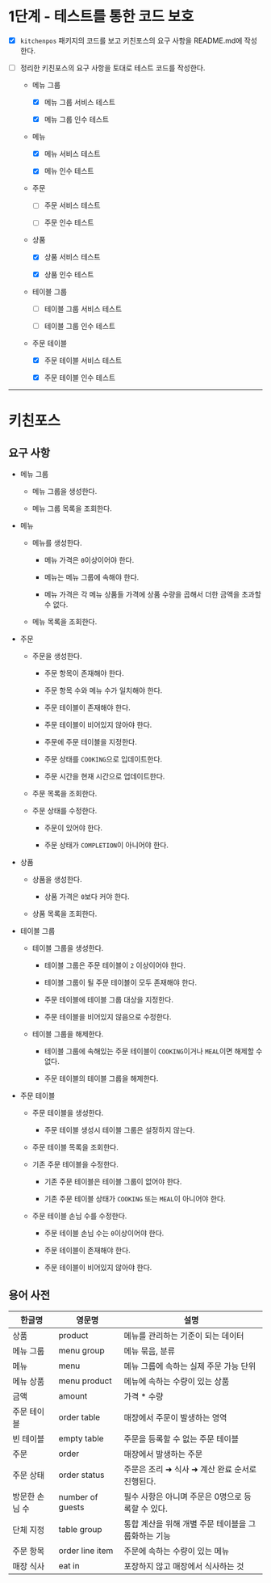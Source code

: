 # 1단계 - 테스트를 통한 코드 보호

- [x] `kitchenpos` 패키지의 코드를 보고 키친포스의 요구 사항을 README.md에 작성한다.

- [ ] 정리한 키친포스의 요구 사항을 토대로 테스트 코드를 작성한다.

    * 메뉴 그룹

        - [x] 메뉴 그룹 서비스 테스트

        - [x] 메뉴 그룹 인수 테스트

    * 메뉴

        - [x] 메뉴 서비스 테스트

        - [x] 메뉴 인수 테스트

    * 주문

        - [ ] 주문 서비스 테스트

        - [ ] 주문 인수 테스트

    * 상품

        - [x] 상품 서비스 테스트

        - [x] 상품 인수 테스트

    * 테이블 그룹

        - [ ] 테이블 그룹 서비스 테스트

        - [ ] 테이블 그룹 인수 테스트

    * 주문 테이블

        - [x] 주문 테이블 서비스 테스트

        - [x] 주문 테이블 인수 테스트

---

# 키친포스

## 요구 사항

* 메뉴 그룹

    * 메뉴 그룹을 생성한다.

    * 메뉴 그룹 목록을 조회한다.

* 메뉴

    * 메뉴를 생성한다.

        * 메뉴 가격은 `0`이상이어야 한다.

        * 메뉴는 메뉴 그룹에 속해야 한다.

        * 메뉴 가격은 각 메뉴 상품들 가격에 상품 수량을 곱해서 더한 금액을 초과할 수 없다. 

    * 메뉴 목록을 조회한다.

* 주문

    * 주문을 생성한다.

        * 주문 항목이 존재해야 한다.

        * 주문 항목 수와 메뉴 수가 일치해야 한다.

        * 주문 테이블이 존재해야 한다.

        * 주문 테이블이 비어있지 않아야 한다.

        * 주문에 주문 테이블을 지정한다.

        * 주문 상태를 `COOKING`으로 입데이트한다.

        * 주문 시간을 현재 시간으로 업데이트한다.        
 
    * 주문 목록을 조회한다.

    * 주문 상태를 수정한다.

        * 주문이 있어야 한다.

        * 주문 상태가 `COMPLETION`이 아니어야 한다.

* 상품

    * 상품을 생성한다.

        * 상품 가격은 `0`보다 커야 한다.
 
    * 상품 목록을 조회한다.

* 테이블 그룹

    * 테이블 그룹을 생성한다.

        * 테이블 그룹은 주문 테이블이 `2` 이상이어야 한다.

        * 테이블 그룹이 될 주문 테이블이 모두 존재해야 한다.

        * 주문 테이블에 테이블 그룹 대상을 지정한다.

        * 주문 테이블을 비어있지 않음으로 수정한다.

    * 테이블 그룹을 해제한다.

        * 테이블 그룹에 속해있는 주문 테이블이 `COOKING`이거나 `MEAL`이면 해제할 수 없다.

        * 주문 테이블의 테이블 그룹을 해제한다.

* 주문 테이블
 
    * 주문 테이블을 생성한다.

        * 주문 테이블 생성시 테이블 그룹은 설정하지 않는다. 
 
    * 주문 테이블 목록을 조회한다.
 
    * 기존 주문 테이블을 수정한다.

        * 기존 주문 테이블은 테이블 그룹이 없어야 한다.

        * 기존 주문 테이블 상태가 `COOKING` 또는 `MEAL`이 아니어야 한다.
 
    * 주문 테이블 손님 수를 수정한다.

        * 주문 테이블 손님 수는 `0`이상이어야 한다.

        * 주문 테이블이 존재해야 한다.

        * 주문 테이블이 비어있지 않아야 한다.

## 용어 사전

| 한글명 | 영문명 | 설명 |
| --- | --- | --- |
| 상품 | product | 메뉴를 관리하는 기준이 되는 데이터 |
| 메뉴 그룹 | menu group | 메뉴 묶음, 분류 |
| 메뉴 | menu | 메뉴 그룹에 속하는 실제 주문 가능 단위 |
| 메뉴 상품 | menu product | 메뉴에 속하는 수량이 있는 상품 |
| 금액 | amount | 가격 * 수량 |
| 주문 테이블 | order table | 매장에서 주문이 발생하는 영역 |
| 빈 테이블 | empty table | 주문을 등록할 수 없는 주문 테이블 |
| 주문 | order | 매장에서 발생하는 주문 |
| 주문 상태 | order status | 주문은 조리 ➜ 식사 ➜ 계산 완료 순서로 진행된다. |
| 방문한 손님 수 | number of guests | 필수 사항은 아니며 주문은 0명으로 등록할 수 있다. |
| 단체 지정 | table group | 통합 계산을 위해 개별 주문 테이블을 그룹화하는 기능 |
| 주문 항목 | order line item | 주문에 속하는 수량이 있는 메뉴 |
| 매장 식사 | eat in | 포장하지 않고 매장에서 식사하는 것 |

